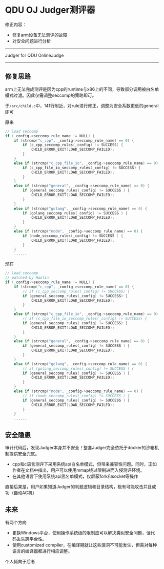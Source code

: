 # QDU OJ Judger测评器

修正内容：

- 修复arm设备无法测评的故障
- 对安全问题进行分析

-------------

Judger for QDU OnlineJudge

-------------



## 修复思路

arm上无法完成测评是因为cpp的runtime与x86上的不同，导致部分调用被白名单模式过滤。因此仅需调整seccomp的策略即可。



于`/src/child.c`中，141行附近，对rule进行修正，调整为安全系数更低的general即可

原来

```cpp
// load seccomp
if (_config->seccomp_rule_name != NULL) {
    if (strcmp("c_cpp", _config->seccomp_rule_name) == 0) {
        if (c_cpp_seccomp_rules(_config) != SUCCESS) {
            CHILD_ERROR_EXIT(LOAD_SECCOMP_FAILED);
        }
    }
    else if (strcmp("c_cpp_file_io", _config->seccomp_rule_name) == 0) {
        if (c_cpp_file_io_seccomp_rules(_config) != SUCCESS) {
            CHILD_ERROR_EXIT(LOAD_SECCOMP_FAILED);
        }
    }
    else if (strcmp("general", _config->seccomp_rule_name) == 0) {
        if (general_seccomp_rules(_config) != SUCCESS ) {
            CHILD_ERROR_EXIT(LOAD_SECCOMP_FAILED);
        }
    }
    else if (strcmp("golang", _config->seccomp_rule_name) == 0) {
        if (golang_seccomp_rules(_config) != SUCCESS ) {
            CHILD_ERROR_EXIT(LOAD_SECCOMP_FAILED);
        }
    }
    else if (strcmp("node", _config->seccomp_rule_name) == 0) {
        if (node_seccomp_rules(_config) != SUCCESS ) {
            CHILD_ERROR_EXIT(LOAD_SECCOMP_FAILED);
        }
    }
    ......
```

现在

```cpp
// load seccomp
// patched by Haolin
if (_config->seccomp_rule_name != NULL) {
    if (strcmp("c_cpp", _config->seccomp_rule_name) == 0) {
        // if (c_cpp_seccomp_rules(_config) != SUCCESS) {
        if (general_seccomp_rules(_config) != SUCCESS) {
            CHILD_ERROR_EXIT(LOAD_SECCOMP_FAILED);
        }
    }
    else if (strcmp("c_cpp_file_io", _config->seccomp_rule_name) == 0) {
        // if (c_cpp_file_io_seccomp_rules(_config) != SUCCESS) {
        if (general_seccomp_rules(_config) != SUCCESS) {
            CHILD_ERROR_EXIT(LOAD_SECCOMP_FAILED);
        }
    }
    else if (strcmp("general", _config->seccomp_rule_name) == 0) {
        if (general_seccomp_rules(_config) != SUCCESS ) {
            CHILD_ERROR_EXIT(LOAD_SECCOMP_FAILED);
        }
    }
    else if (strcmp("golang", _config->seccomp_rule_name) == 0) {
        // if (golang_seccomp_rules(_config) != SUCCESS ) {
        if (general_seccomp_rules(_config) != SUCCESS ) {
            CHILD_ERROR_EXIT(LOAD_SECCOMP_FAILED);
        }
    }
    else if (strcmp("node", _config->seccomp_rule_name) == 0) {
        // if (node_seccomp_rules(_config) != SUCCESS ) {
        if (general_seccomp_rules(_config) != SUCCESS ) {
            CHILD_ERROR_EXIT(LOAD_SECCOMP_FAILED);
        }
    }
    ......
```





## 安全隐患

审计代码后，发现Judger本身并不安全！整套Judger完全依托于docker的沙箱机制提供安全兜底。

- cpp和c语言测评下采用系统api白名单模式，但带来兼容性问题。同时，正如作者在文档中指出，用户可以使用mmap绕过限制进而入侵测评环境。
- 在其他语言下使用系统api黑名单模式，仅屏蔽fork和socket等操作

直接后果是，用户如果知道Judger的判题逻辑和目录结构，极有可能攻击并且成功（~~自动AC机~~）



## 未来

有两个方向

- 更换Windows平台，使用操作系统级的限制应可以解决类似安全问题，但代码丢失跨平台性。
- 使用customized compiler，在编译期就让这些漏洞不可能发生，但需对每种语言的编译器都进行相应调整。



个人倾向于后者
